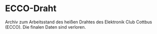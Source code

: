 # ECCO-Draht
Archiv zum Arbeitsstand des heißen Drahtes des Elektronik Club Cottbus (ECCO). Die finalen Daten sind verloren.
